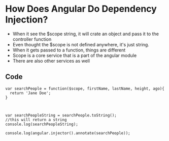# How Does Angular Do Dependency Injection?

+ When it see the $scope string, it will crate an object and pass it to the controller function
+ Even thought the $scope is not defined anywhere, it's just string.
+ When it gets passed to a function, things are different
+ Scope is a core service that is a part of the angular module
+ There are also other services as well


## Code

```
var searchPeople = function($scope, firstName, lastName, height, ago){
  return 'Jane Doe';
}



var searchPeopleString = searchPeople.toString();
//this will return a string
console.log(searchPeopleString);

console.log(angular.injector().annotate(searchPeople));

```

